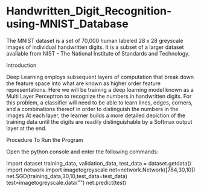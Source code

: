 # Handwritten_Digit_Recognition-using-MNIST_Database

The MNIST dataset is a set of 70,000 human labeled 28 x 28 greyscale images of individual handwritten digits. It is a subset of a larger dataset available from NIST - The National Institute of Standards and Technology.

Introduction

Deep Learning employs subsequent layers of computation that break down the feature space into what are known as higher order feature representations. Here we will be training a deep learning model known as a Multi Layer Perceptron to recognize the numbers in handwritten digits. For this problem, a classifier will need to be able to learn lines, edges, corners, and a combinations thereof in order to distinguish the numbers in the images.At each layer, the learner builds a more detailed depiction of the training data until the digits are readily distinguishable by a Softmax output layer at the end.

Procedure To Run the Program

Open the python console and enter the following commands:

import dataset
training_data, validation_data, test_data = dataset.getdata()
import network
import imagetogreyscale
net=network.Network([784,30,10])
net.SGD(training_data,30,10,test_data=test_data)
test=imagetogreyscale.data("<Image File Name>")
net.predict(test)

